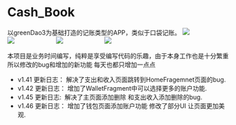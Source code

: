 # Cash_Book
以greenDao3为基础打造的记账类型的APP，类似于口袋记账。
![](https://github.com/liuwen370494581/Cash_Book/blob/master/image/IMG_1256_%E5%89%AF%E6%9C%AC.jpg)                     ![](https://github.com/liuwen370494581/Cash_Book/blob/master/image/IMG_1257_%E5%89%AF%E6%9C%AC.jpg)                        ![](https://github.com/liuwen370494581/Cash_Book/blob/master/image/IMG_1258_%E5%89%AF%E6%9C%AC.jpg)                        ![](https://github.com/liuwen370494581/Cash_Book/blob/master/image/IMG_1259_%E5%89%AF%E6%9C%AC.jpg)   

本项目是业务时间编写，纯粹是享受编写代码的乐趣，由于本身工作也是十分繁重 
所以修改的bug和增加的新功能 每天也都只增加一点点 
* v1.41 更新日志： 解决了支出和收入页面跳转到HomeFragemnet页面的bug.
* v1.42 更新日志： 增加了WalletFragment中可以选择更多的账户功能.
* v1.45 更新日志:  解决了主页面添加删除 和支出收入添加删除的bug.
* v1.46 更新日志： 增加了钱包页面添加账户功能 修改了部分UI 让页面更加美观.
